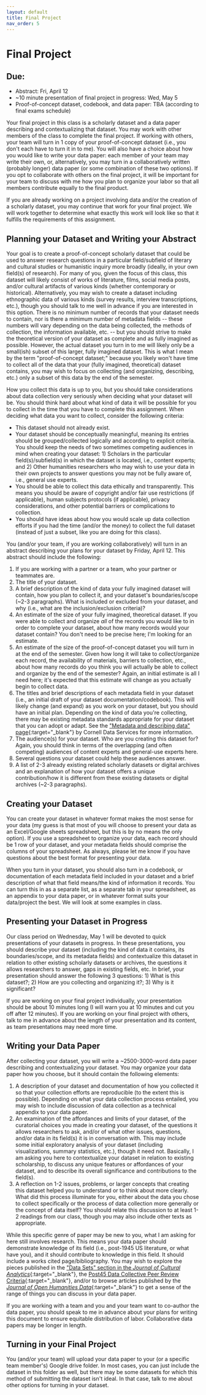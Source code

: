 ```yaml
---
layout: default
title: Final Project
nav_order: 5
---
```

# Final Project
## Due:
-   Abstract: Fri, April 12
-   ~10 minute presentation of final project in progress: Wed, May 5
-   Proof-of-concept dataset, codebook, and data paper: TBA (according to final exams schedule)

Your final project in this class is a scholarly dataset and a data paper describing and contextualizing that dataset. You may work with other members of the class to complete the final project. If working with others, your team will turn in 1 copy of your proof-of-concept dataset (i.e., you don't each have to turn it in to me). You will also have a choice about how you would like to write your data paper: each member of your team may write their own, or, alternatively, you may turn in a collaboratively written (probably longer) data paper (or some combination of these two options). If you opt to collaborate with others on the final project, it will be important for your team to discuss with me how you plan to organize your labor so that all members contribute equally to the final product.

If you are already working on a project involving data and/or the creation of a scholarly dataset, you may continue that work for your final project. We will work together to determine what exactly this work will look like so that it fulfills the requirements of this assignment.

## Planning your Dataset and Writing your Abstract
Your goal is to create a proof-of-concept scholarly dataset that could be used to answer research questions in a particular field/subfield of literary and cultural studies or humanistic inquiry more broadly (ideally, in your own field(s) of research). For many of you, given the focus of this class, this dataset will likely consist of works of literature, films, social media posts, and/or cultural artifacts of various kinds (whether contemporary or historical). Alternatively, you may wish to create a dataset including ethnographic data of various kinds (survey results, interview transcriptions, etc.), though you should talk to me well in advance if you are interested in this option. There is no minimum number of records that your dataset needs to contain, nor is there a minimum number of metadata fields -- these numbers will vary depending on the data being collected, the methods of collection, the information available, etc. -- but you should strive to make the theoretical version of your dataset as complete and as fully imagined as possible. However, the actual dataset you turn in to me will likely only be a small(ish) subset of this larger, fully imagined dataset. This is what I mean by the term "proof-of-concept dataset;" because you likely won't have time to collect all of the data that your (fully imagined, theoretical) dataset contains, you may wish to focus on collecting (and organizing, describing, etc.) only a subset of this data by the end of the semester.

How you collect this data is up to you, but you should take considerations about data collection very seriously when deciding what your dataset will be. You should think hard about what kind of data it will be possible for you to collect in the time that you have to complete this assignment. When deciding what data you want to collect, consider the following criteria:

- This dataset should not already exist.
- Your dataset should be conceptually meaningful, meaning its entries should be grouped/collected logically and according to explicit criteria. You should keep the needs of two sometimes competing audiences in mind when creating your dataset: 1) Scholars in the particular field(s)/subfield(s) in which the dataset is located, i.e., content experts; and 2) Other humanities researchers who may wish to use your data in their own projects to answer questions you may not be fully aware of, i.e., general use experts.
- You should be able to collect this data ethically and transparently. This means you should be aware of copyright and/or fair use restrictions (if applicable), human subjects protocols (if applicable), privacy considerations, and other potential barriers or complications to collection.
- You should have ideas about how you would scale up data collection efforts if you had the time (and/or the money) to collect the full dataset (instead of just a subset, like you are doing for this class).

You (and/or your team, if you are working collaboratively) will turn in an abstract describing your plans for your dataset by Friday, April 12. This abstract should include the following:

1. If you are working with a partner or a team, who your partner or teammates are.
2. The title of your dataset.
3. A brief description of the kind of data your fully imagined dataset will contain, how you plan to collect it, and your dataset's boundaries/scope (\~2-3 paragraphs). What is included or excluded from your dataset, and why (i.e., what are the inclusion/exclusion criteria)?
4. An estimate of the size of your fully imagined, theoretical dataset. If you were able to collect and organize *all* of the records you would like to in order to complete your dataset, about how many records would your dataset contain? You don't need to be precise here; I'm looking for an estimate.
5. An estimate of the size of the proof-of-concept dataset you will turn in at the end of the semester. Given how long it will take to collect/organize each record, the availability of materials, barriers to collection, etc., about how many records do you think you will actually be able to collect and organize by the end of the semester? Again, an initial estimate is all I need here; it's expected that this estimate will change as you actually begin to collect data.
6. The titles and brief descriptions of each metadata field in your dataset (i.e., an initial draft of your dataset documentation/codebook). This will likely change (and expand) as you work on your dataset, but you should have an initial plan. Depending on the kind of data you're collecting, there may be existing metadata standards appropriate for your dataset that you can adopt or adapt. See the ["Metadata and describing data" page](https://data.research.cornell.edu/data-management/storing-and-managing/metadata/){:target="_blank"} by Cornell Data Services for more information.
7. The audience(s) for your dataset. Who are you creating this dataset for? Again, you should think in terms of the overlapping (and often competing) audiences of content experts and general-use experts here.
8. Several questions your dataset could help these audiences answer.
9. A list of 2-3 already existing related scholarly datasets or digital archives and an explanation of how your dataset offers a unique contribution/how it is different from these existing datasets or digital archives (\~2-3 paragraphs).

## Creating your Dataset
You can create your dataset in whatever format makes the most sense for your data (my guess is that most of you will choose to present your data as an Excel/Google sheets spreadsheet, but this is by no means the only option). If you use a spreadsheet to organize your data, each record should be 1 row of your dataset, and your metadata fields should comprise the columns of your spreadsheet. As always, please let me know if you have questions about the best format for presenting your data.

When you turn in your dataset, you should also turn in a codebook, or documentation of each metadata field included in your dataset and a brief description of what that field means/the kind of information it records. You can turn this in as a separate list, as a separate tab in your spreadsheet, as an appendix to your data paper, or in whatever format suits your data/project the best. We will look at some examples in class.

## Presenting your Dataset in Progress
Our class period on Wednesday, May 1 will be devoted to quick presentations of your datasets in progress. In these presentations, you should describe your dataset (including the kind of data it contains, its boundaries/scope, and its metadata fields) and contextualize this dataset in relation to other existing scholarly datasets or archives, the questions it allows researchers to answer, gaps in existing fields, etc. In brief, your presentation should answer the following 3 questions: 1) What is this dataset?; 2) How are you collecting and organizing it?; 3) Why is it significant?

If you are working on your final project individually, your presentation should be about 10 minutes long (I will warn you at 10 minutes and cut you off after 12 minutes). If you are working on your final project with others, talk to me in advance about the length of your presentation and its content, as team presentations may need more time.

## Writing your Data Paper
After collecting your dataset, you will write a \~2500-3000-word data paper describing and contextualizing your dataset. You may organize your data paper how you choose, but it should contain the following elements:

1. A description of your dataset and documentation of how you collected it so that your collection efforts are reproducible (to the extent this is possible). Depending on what your data collection process entailed, you may wish to include discussion of data collection as a technical appendix to your data paper.
2. An examination of the affordances and limits of your dataset, of the curatorial choices you made in creating your dataset, of the questions it allows researchers to ask, and/or of what other issues, questions, and/or data in its field(s) it is in conversation with. This may include some initial exploratory analysis of your dataset (including visualizations, summary statistics, etc.), though it need not. Basically, I am asking you here to contextualize your dataset in relation to existing scholarship, to discuss any unique features or affordances of your dataset, and to describe its overall significance and contributions to the field(s).
3. A reflection on 1-2 issues, problems, or larger concepts that creating this dataset helped you to understand or to think about more clearly. What did this process illuminate for you, either about the data you chose to collect specifically or the process of data collection more generally or the concept of data itself? You should relate this discussion to at least 1-2 readings from our class, though you may also include other texts as appropriate.

While this specific genre of paper may be new to you, what I am asking for here still involves research. This means your data paper should demonstrate knowledge of its field (i.e., post-1945 US literature, or what have you), and it should contribute to knowledge in this field. It should include a works cited page/bibliography. You may wish to explore the pieces published in the ["Data Sets" section in the *Journal of Cultural Analytics*](https://culturalanalytics.org/section/1579-data-sets){:target="_blank"}, the [Post45 Data Collective Peer Review Criteria](https://data.post45.org/wp-content/uploads/2020/12/P45_Data_PeerReview.pdf){:target="_blank"}, and/or to browse articles published by the [*Journal of Open Humanities Data*](https://openhumanitiesdata.metajnl.com/articles){:target="_blank"} to get a sense of the range of things you can discuss in your data paper.

If you are working with a team and you and your team want to co-author the data paper, you should speak to me in advance about your plans for writing this document to ensure equitable distribution of labor. Collaborative data papers may be longer in length.

## Turning in your Final Project
You (and/or your team) will upload your data paper to your (or a specific team member's) Google drive folder. In most cases, you can just include the dataset in this folder as well, but there may be some datasets for which this method of submitting the dataset isn't ideal. In that case, talk to me about other options for turning in your dataset.
